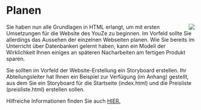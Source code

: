 <!--include-start-->
# Planen
<img style="float: right;" src="https://thomasbeckmann.github.io/moodle-kurse/BG-Q1/Lernsituation01/pics/SolSysLogo.png">Sie haben nun alle Grundlagen in HTML erlangt, um mit ersten Umsetzungen für die Website des YouZe zu beginnen. Im Vorfeld sollte Sie allerdings das Aussehen der einzelnen Webseiten planen. Wie Sie bereits im Unterricht über Datenbanken gelernt haben, kann ein Modell der Wirklichkeit Ihnen einiges an späteren Nacharbeiten am fertigen Produkt sparen. 

Sie sollten im Vorfeld der Website-Erstellung ein Storyboard erstellen. Ihr Abteilungsleiter hat Ihnen ein Beispiel zur Verfügung (im Anhang) gestellt, aus dem Sie ein Storyboard für die Startseite (index.html) und die Preisliste (preisliste.html) erstellen sollen.

Hilfreiche Informationen finden Sie auch <a href="https://blogsheet.info/das-storyboard-bestandteil-der-planung-eines-webauftritts-3250" target="_blank">HIER.</a>

<!--include-end-->

